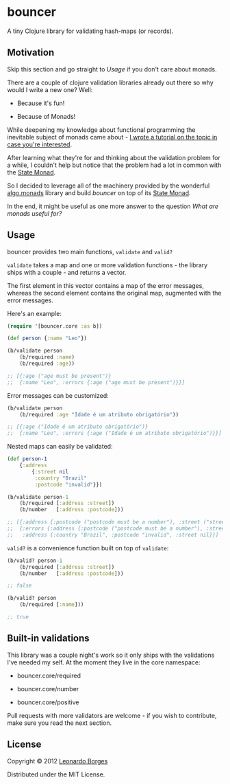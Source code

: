 # bouncer

A tiny Clojure library for validating hash-maps (or records).

## Motivation

Skip this section and go straight to *Usage* if you don't care about monads.

There are a couple of clojure validation libraries already out there so why would I write a new one? Well:

- Because it's fun!

- Because of Monads!

While deepening my knowledge about functional programming the inevitable subject of monads came about - [I wrote a tutorial on the topic in case you're interested](http://www.leonardoborges.com/writings/2012/11/30/monads-in-small-bites-part-i-functors/).

After learning what they're for and thinking about the validation problem for a while, I couldn't help but notice that the problem had a lot in common with the [State Monad](http://www.haskell.org/haskellwiki/State_Monad).

So I decided to leverage all of the machinery provided by the wonderful [algo.monads](https://github.com/clojure/algo.monads/) library and build *bouncer* on top of its [State Monad](https://github.com/clojure/algo.monads/blob/master/src/main/clojure/clojure/algo/monads.clj#L395).

In the end, it might be useful as one more answer to the question *What are monads useful for?*

## Usage

bouncer provides two main functions, `validate` and `valid?`

`validate` takes a map and one or more validation functions - the library ships with a couple - and returns a vector. 

The first element in this vector contains a map of the error messages, whereas the second element contains the original map, augmented with the error messages.

Here's an example:

```clojure
(require '[bouncer.core :as b])

(def person {:name "Leo"})

(b/validate person
    (b/required :name)
    (b/required :age))

;; [{:age ("age must be present")} 
;;  {:name "Leo", :errors {:age ("age must be present")}}]
```

Error messages can be customized:

```clojure
(b/validate person
    (b/required :age "Idade é um atributo obrigatório"))

;; [{:age ("Idade é um atributo obrigatório")} 
;;  {:name "Leo", :errors {:age ("Idade é um atributo obrigatório")}}]
```

Nested maps can easily be validated:

```clojure
(def person-1 
    {:address 
        {:street nil 
         :country "Brazil"
         :postcode "invalid"}})

(b/validate person-1
    (b/required [:address :street])
    (b/number   [:address :postcode]))

;; [{:address {:postcode ("postcode must be a number"), :street ("street must be present")}} 
;;  {:errors {:address {:postcode ("postcode must be a number"), :street ("street must be present")}},
;;   :address {:country "Brazil", :postcode "invalid", :street nil}}]
```

`valid?` is a convenience function built on top of `validate`:

```clojure
(b/valid? person-1
    (b/required [:address :street])
    (b/number   [:address :postcode]))

;; false

(b/valid? person
    (b/required [:name]))

;; true
```

## Built-in validations

This library was a couple night's work so it only ships with the validations I've needed my self. At the moment they live in the core namespace:

- bouncer.core/required

- bouncer.core/number

- bouncer.core/positive

Pull requests with more validators are welcome - if you wish to contribute, make sure you read the next section.

## License

Copyright © 2012 [Leonardo Borges](http://www.leonardoborges.com)

Distributed under the MIT License.
